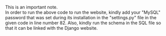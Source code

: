 This is an important note.<br/>
In order to run the above code to run the website, kindly add your "MySQL" password that was set during its installation in the "settings.py" file in the given code in line number 82. Also, kindly run the schema in the SQL file so that it can be linked with the Django website.
